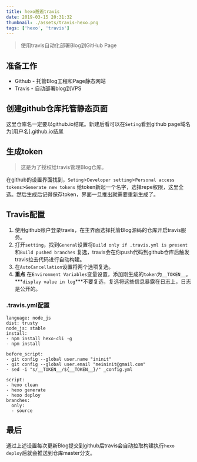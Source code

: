 ```yaml
---
title: hexo邂逅travis
date: 2019-03-15 20:31:32
thumbnail: ./assets/travis-hexo.png
tags: ['hexo', 'travis']
---
```


> 使用travis自动化部署Blog到GitHub Page

## 准备工作

+ Github - 托管Blog工程和Page静态网站
+ Travis - 自动部署blog到VPS

## 创建github仓库托管静态页面

这里仓库名一定要以github.io结尾。新建后看可以在`Seting`看到github page域名为[用户名].github.io结尾

## 生成token

> 这是为了授权给travis管理Blog仓库。

在github的设置界面找到，`Seting`>`Developer setting`>`Personal access tokens`>`Generate new tokens` 给token新起一个名字，选择repe权限，这里全选。然后生成后记得保存token，界面一旦推出就需要重新生成了。

## Travis配置

1. 使用github账户登录travis，在主界面选择托管Blog源码的仓库开启travis服务。
2. 打开`setting`，找到`General`设置将`Build only if .travis.yml is present`和`Build pushed branches` 复选，travis会在你push代码到github仓库后触发travis拉去代码进行自动构建。
3. 在`AutoCancellation`设置将两个选项复选。
4. **重点** 在`Environment Variables`变量设置，添加刚生成的`token`为`__TOKEN__`。***`display value in log`***不要复选，复选将这些信息暴露在日志上，日志是公开的。

### .travis.yml配置

```
language: node_js
dist: trusty
node_js: stable
install:
- npm install hexo-cli -g
- npm install

before_script:
- git config --global user.name "ininit"
- git config --global user.email "meininit@gmail.com"
- sed -i "s/__TOKEN__/${__TOKEN__}/" _config.yml

script:
- hexo clean
- hexo generate
- hexo deploy
branches:
  only:
  - source
```

## 最后

通过上述设置每次更新Blog提交到github后travis会自动拉取构建执行`hexo deploy`后就会推送到仓库master分支。


